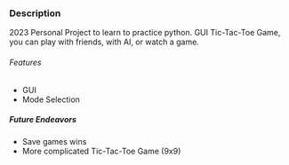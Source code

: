 ### Description
2023 Personal Project to learn to practice python.
GUI Tic-Tac-Toe Game, you can play with friends, with AI, or watch a game.

###### Features
- GUI
- Mode Selection

##### Future Endeavors
- Save games wins
- More complicated Tic-Tac-Toe Game (9x9)
